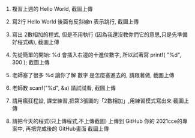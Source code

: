 1. 複習上週的 Hello World, 截圖上傳

2. 寫2行 Hello World 後面有反斜線n 表示跳行, 截圖上傳

3. 寫出 2數相加的程式, 但是不用執行 (因為我還沒教你們它的意思,只是先準備好程式碼), 截圖上傳

4. 先從簡單的開始: %d 會插入右邊的十進位數字, 所以試著寫 printf( "%d", 300 );  截圖上傳

5. 老師塞了很多 %d 讓你了解 數字 是怎麼塞進去的, 請跟著做, 截圖上傳

6. 老師教 scanf("%d", &a) 請試試看, 截圖上傳

7. 請用瘋狂程設, 課堂練習,把第3張圖的「2數相加」,用練習模式寫出來 截圖上傳

8. 請把今天的程式(只上傳程式,不上傳截圖) 上傳到 GitHub 你的 2021cce的專案中, 再把完成後的 GitHub畫面 截圖上傳

